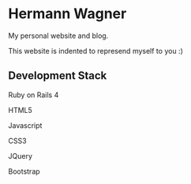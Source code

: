 # Hermann Wagner
My personal website and blog.

This website is indented to represend myself to you :)

## Development Stack

Ruby on Rails 4

HTML5

Javascript

CSS3

JQuery

Bootstrap
